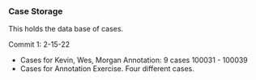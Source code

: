 ### Case Storage

This holds the data base of cases. 

Commit 1:  2-15-22
- Cases for Kevin, Wes, Morgan Annotation: 9 cases 100031 - 100039
- Cases for Annotation Exercise.  Four different cases. 


